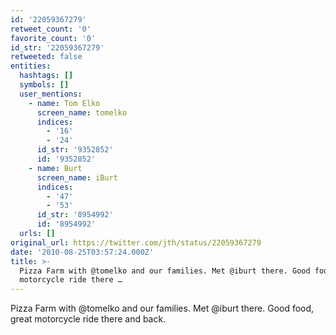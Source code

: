 ```yaml
---
id: '22059367279'
retweet_count: '0'
favorite_count: '0'
id_str: '22059367279'
retweeted: false
entities:
  hashtags: []
  symbols: []
  user_mentions:
    - name: Tom Elko
      screen_name: tomelko
      indices:
        - '16'
        - '24'
      id_str: '9352852'
      id: '9352852'
    - name: Burt
      screen_name: iBurt
      indices:
        - '47'
        - '53'
      id_str: '8954992'
      id: '8954992'
  urls: []
original_url: https://twitter.com/jth/status/22059367279
date: '2010-08-25T03:57:24.000Z'
title: >-
  Pizza Farm with @tomelko and our families. Met @iburt there. Good food, great
  motorcycle ride there …
---
```


Pizza Farm with @tomelko and our families. Met @iburt there. Good food, great motorcycle ride there and back.
